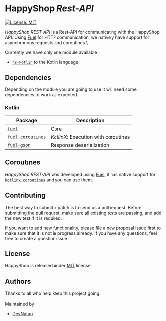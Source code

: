 # HappyShop *Rest-API*
<a href="https://github.com/HappyMC/HS-RestAPI/blob/master/LICENSE"><img alt="License: MIT" src="https://img.shields.io/github/license/Naereen/StrapDown.js.svg"></a>

*HappyShop REST-API* is a Rest-API for communicating with the HappyShop API.
Using [Fuel](https://github.com/kittinunf/fuel) for HTTP communication, we natively have support for asynchronous requests and coroutines.\

Currently we have only one module available
* [`hs-kotlin`](https://github.com/HappyMC/HS-RestAPI/tree/master/hs-kotlin) to the Kotlin language

## Dependencies
Depending on the module you are going to use it will need some dependencies to work as expected.

### Kotlin
| Package | Description |
| ------ | ------------ |
| [`fuel`](https://github.com/kittinunf/fuel) | Core |
| [`fuel-coroutines`](https://github.com/kittinunf/fuel/blob/master/fuel-coroutines) | *KotlinX*: Execution with coroutines |
| [`fuel-gson`](https://github.com/kittinunf/fuel/blob/master/fuel-gson) | Response deserialization |

## Coroutines
*HappyShop REST-API* was developed using [Fuel](https://github.com/kittinunf/fuel), it has native support for [`kotlinx.coroutines`](https://github.com/kotlin/kotlinx.coroutines) and you can use them.

## Contributing
The best way to submit a patch is to send us a pull request. Before submitting the pull request, make sure all existing tests are passing, and add the new test if it is required.

If you want to add new functionality, please file a new proposal issue first to make sure that it is not in progress already. If you have any questions, feel free to create a question issue.

## License
HappyShop is released under [MIT](https://github.com/HappyMC/HS-RestAPI/blob/master/LICENSE) license.

## Authors
Thanks to all who help keep this project going.\
<br/>
Maintained by
* [DevNatan](https://github.com/DevNatan)
